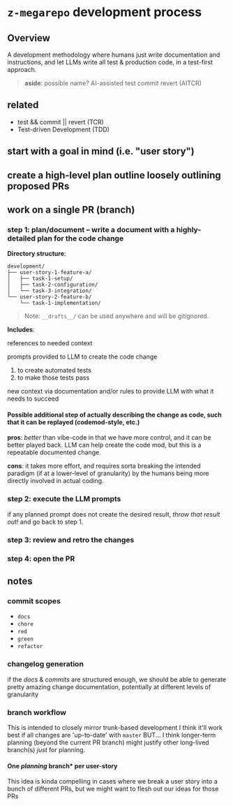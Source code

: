 # `z-megarepo` development process

## Overview

A development methodology where humans just write documentation and instructions, and let LLMs write all test & production code, in a test-first approach.

> **aside**: possible name? AI-assisted test commit revert (AITCR)

## related

- test && commit || revert (TCR)
- Test-driven Development (TDD)

## start with a goal in mind (i.e. "user story")

## create a high-level plan outline loosely outlining proposed PRs

## work on a single PR (branch)

### step 1: **plan/document** – write a document with a highly-detailed plan for the code change

**Directory structure**:

```text
development/
├── user-story-1-feature-a/
│   ├── task-1-setup/
│   ├── task-2-configuration/
│   └── task-3-integration/
└── user-story-2-feature-b/
    └── task-1-implementation/
```

> Note: `__drafts__/` can be used anywhere and will be gitignored.

**Includes**:

references to needed context

prompts provided to LLM to create the code change

1) to create automated tests
2) to make those tests pass

new context via documentation and/or rules to provide LLM with what it needs to succeed

#### Possible additional step of actually describing the change as code, such that it can be replayed (codemod-style, etc.)

**pros**: *better* than vibe-code in that we have more control, and it can be better played back. LLM can help create the code mod, but this is a repeatable documented change.

**cons**: it takes more effort, and requires sorta breaking the intended paradigm (if at a lower-level of granularity) by the humans being more directly involved in actual coding.

### step 2: execute the LLM prompts

if any planned prompt does not create the desired result, *throw that result out!* and go back to step 1.

### step 3: review and retro the changes

### step 4: open the PR

## **notes**

### commit scopes

- `docs`
- `chore`
- `red`
- `green`
- `refactor`

### changelog generation

if the *docs* & *commits* are structured enough, we should be able to generate pretty amazing change documentation, potentially at different levels of granularity

### branch workflow

This is intended to closely mirror trunk-based development
I think it'll work best if all changes are 'up-to-date' with `master`
BUT... I think longer-term planning (beyond the current PR branch) might justify other long-lived branch(s) *just* for planning.

#### One *planning* branch* per user-story

This idea is kinda compelling in cases where we break a user story into a bunch of different PRs, but we might want to flesh out our ideas for those PRs 
